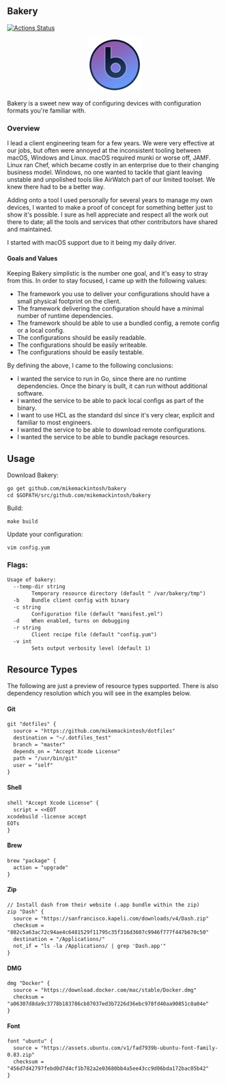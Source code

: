 Bakery
-----------
[![Actions Status](https://github.com/mikemackintosh/bakery/workflows/Test/badge.svg)](https://github.com/mikemackintosh/bakery/actions)

<p align="center">
  <img width="128px" src=".github/bakery.png">
</p>

Bakery is a sweet new way of configuring devices with configuration formats you're familiar with.

### Overview
I lead a client engineering team for a few years. We were very effective at our jobs, but often were annoyed at the inconsistent tooling between macOS, Windows and Linux. macOS required munki or worse off, JAMF. Linux ran Chef, which became costly in an enterprise due to their changing business model. Windows, no one wanted to tackle that giant leaving unstable and unpolished tools like AirWatch part of our limited toolset. We knew there had to be a better way.

Adding onto a tool I used personally for several years to manage my own devices, I wanted to make a proof of concept for something better just to show it's possible. I sure as hell appreciate and respect all the work out there to date; all the tools and services that other contributors have shared and maintained.

I started with macOS support due to it being my daily driver.

#### Goals and Values
Keeping Bakery simplistic is the number one goal, and it's easy to stray from this. In order to stay focused, I came up with the following values:

  - The framework you use to deliver your configurations should have a small physical footprint on the client.
  - The framework delivering the configuration should have a minimal number of runtime dependencies.
  - The framework should be able to use a bundled config, a remote config or a local config.
  - The configurations should be easily readable.
  - The configurations should be easily writeable.
  - The configurations should be easily testable.

By defining the above, I came to the following conclusions:
  - I wanted the service to run in Go, since there are no runtime dependencies. Once the binary is built, it can run without additional software.
  - I wanted the service to be able to pack local configs as part of the binary.
  - I want to use HCL as the standard dsl since it's very clear, explicit and familiar to most engineers.
  - I wanted the service to be able to download remote configurations.
  - I wanted the service to be able to bundle package resources.

## Usage
Download Bakery:

    go get github.com/mikemackintosh/bakery
    cd $GOPATH/src/github.com/mikemackintosh/bakery

Build:

    make build

Update your configuration:

    vim config.yum

### Flags:

    Usage of bakery:
      --temp-dir string
        	Temporary resource directory (default " /var/bakery/tmp")
      -b	Bundle client config with binary
      -c string
        	Configuration file (default "manifest.yml")
      -d	When enabled, turns on debugging
      -r string
        	Client recipe file (default "config.yum")
      -v int
        	Sets output verbosity level (default 1)

## Resource Types
The following are just a preview of resource types supported. There is also dependency resolution which you will see in the examples below.

#### Git
```
git "dotfiles" {
  source = "https://github.com/mikemackintosh/dotfiles"
  destination = "~/.dotfiles_test"
  branch = "master"
  depends_on = "Accept Xcode License"
  path = "/usr/bin/git"
  user = "self"
}
```

#### Shell
```
shell "Accept Xcode License" {
  script = <<EOT
xcodebuild -license accept
EOTs
}
```

#### Brew
```
brew "package" {
  action = "upgrade"
}
```

#### Zip
```
// Install dash from their website (.app bundle within the zip)
zip "Dash" {
  source = "https://sanfrancisco.kapeli.com/downloads/v4/Dash.zip"
  checksum = "802c5a63ac72c94ae4c6481529f11795c35f316d3607c9946f777f447b670c50"
  destination = "/Applications/"
  not_if = "ls -la /Applications/ | grep 'Dash.app'"
}
```


#### DMG
```
dmg "Docker" {
  source = "https://download.docker.com/mac/stable/Docker.dmg"
  checksum = "a06307d8da9c3778b183786cb87037ed3b7226d36ebc978fd40aa90851c0a04e"
}
```

#### Font
```
font "ubuntu" {
  source = "https://assets.ubuntu.com/v1/fad7939b-ubuntu-font-family-0.83.zip"
  checksum = "456d7d42797febd0d7d4cf1b782a2e03680bb4a5ee43cc9d06bda172bac05b42"
}
```
